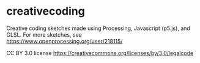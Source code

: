 # creativecoding
Creative coding sketches made using Processing, Javascript (p5.js), and GLSL. For more sketches, see https://www.openprocessing.org/user/218115/

CC BY 3.0 license https://creativecommons.org/licenses/by/3.0/legalcode
